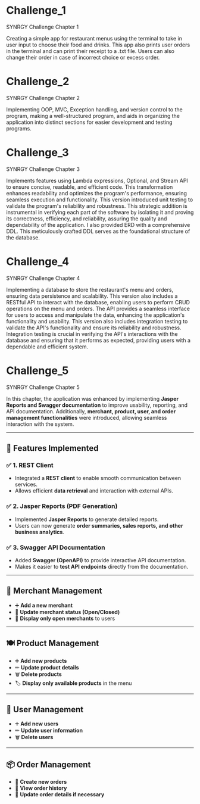 # Challenge_1
SYNRGY Challenge Chapter 1

Creating a simple app for restaurant menus using the terminal to take in user input to choose their food and drinks.
This app also prints user orders in the terminal and can print their receipt to a .txt file.
Users can also change their order in case of incorrect choice or excess order.

# Challenge_2
SYNRGY Challenge Chapter 2

Implementing OOP, MVC, Exception handling, and version control to the program, making a well-structured program, and 
aids in organizing the application into distinct sections for easier development and testing programs.

# Challenge_3
SYNRGY Challenge Chapter 3

Implements features using Lambda expressions, Optional, and Stream API to ensure concise, readable, and efficient code. This transformation enhances readability and optimizes the program's performance, ensuring seamless execution and functionality. This version introduced unit testing to validate the program's reliability and robustness. This strategic addition is instrumental in verifying each part of the software by isolating it and proving its correctness, efficiency, and reliability, assuring the quality and dependability of the application. I also provided ERD with a comprehensive DDL. This meticulously crafted DDL serves as the foundational structure of the database.

# Challenge_4
SYNRGY Challenge Chapter 4

Implementing a database to store the restaurant's menu and orders, ensuring data persistence and scalability. This version also includes a RESTful API to interact with the database, enabling users to perform CRUD operations on the menu and orders. The API provides a seamless interface for users to access and manipulate the data, enhancing the application's functionality and usability. This version also includes integration testing to validate the API's functionality and ensure its reliability and robustness. Integration testing is crucial in verifying the API's interactions with the database and ensuring that it performs as expected, providing users with a dependable and efficient system.

# Challenge_5
SYNRGY Challenge Chapter 5

In this chapter, the application was enhanced by implementing **Jasper Reports and Swagger documentation** to improve usability, reporting, and API documentation. Additionally, **merchant, product, user, and order management functionalities** were introduced, allowing seamless interaction with the system.

---

## 🚀 Features Implemented

### ✅ **1. REST Client**
- Integrated a **REST client** to enable smooth communication between services.
- Allows efficient **data retrieval** and interaction with external APIs.

### ✅ **2. Jasper Reports (PDF Generation)**
- Implemented **Jasper Reports** to generate detailed reports.
- Users can now generate **order summaries, sales reports, and other business analytics**.

### ✅ **3. Swagger API Documentation**
- Added **Swagger (OpenAPI)** to provide interactive API documentation.
- Makes it easier to **test API endpoints** directly from the documentation.

---

## 🏪 **Merchant Management**
- ➕ **Add a new merchant**
- 🔄 **Update merchant status (Open/Closed)**
- 📌 **Display only open merchants** to users

---

## 🍽 **Product Management**
- ➕ **Add new products**
- ✏ **Update product details**
- 🗑 **Delete products**
- 🏷 **Display only available products** in the menu

---

## 👤 **User Management**
- ➕ **Add new users**
- ✏ **Update user information**
- 🗑 **Delete users**

---

## 📦 **Order Management**
- 🛒 **Create new orders**
- 📜 **View order history**
- 🔄 **Update order details if necessary**
